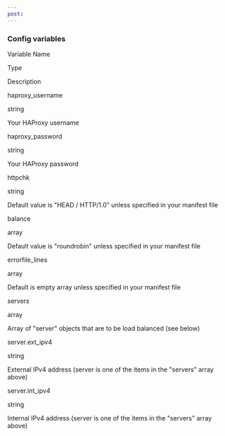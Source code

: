 ```yaml
---
post: 
---
```


### Config variables



	

	

	

	





	

		
Variable Name

		
Type

		
Description

	






	

		
haproxy_username

		
string

		
Your HAProxy username

	

	

		
haproxy_password

		
string

		
Your HAProxy password

	

	

		
httpchk

		
string

		
Default value is "HEAD / HTTP/1.0" unless specified in your manifest file

	

	

		
balance

		
array

		
Default value is "roundrobin" unless specified in your manifest file

	


	

		
errorfile_lines

		
array

		
Default is empty array unless specified in your manifest file

	

	

		
servers

		
array

		
Array of "server" objects that are to be load balanced (see below)

	

	

		
server.ext_ipv4

		
string

		
External IPv4 address (server is one of the items in the "servers" array above)

	

	

		
server.int_ipv4

		
string

		
Internal IPv4 address (server is one of the items in the "servers" array above)

	







